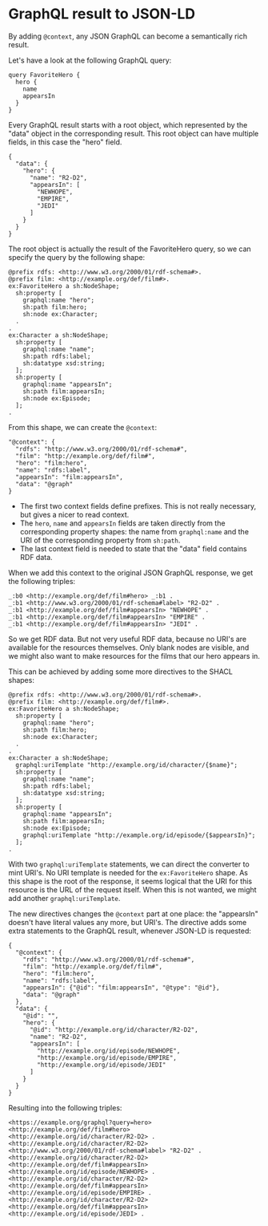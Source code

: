# GraphQL result to JSON-LD

By adding `@context`, any JSON GraphQL can become a semantically rich result.

Let's have a look at the following GraphQL query:

```
query FavoriteHero {
  hero {
    name
    appearsIn
  }
}
```

Every GraphQL result starts with a root object, which represented by the "data" object in the corresponding result. This root object can have multiple fields, in this case the "hero" field.

```
{
  "data": {
    "hero": {
      "name": "R2-D2",
      "appearsIn": [
        "NEWHOPE",
        "EMPIRE",
        "JEDI"
      ]
    }
  }
}
```

The root object is actually the result of the FavoriteHero query, so we can specify the query by the following shape:

```
@prefix rdfs: <http://www.w3.org/2000/01/rdf-schema#>.
@prefix film: <http://example.org/def/film#>.
ex:FavoriteHero a sh:NodeShape;
  sh:property [
    graphql:name "hero";
    sh:path film:hero;
    sh:node ex:Character;
  .
.
ex:Character a sh:NodeShape;
  sh:property [
    graphql:name "name";
    sh:path rdfs:label;
    sh:datatype xsd:string;
  ];
  sh:property [
    graphql:name "appearsIn";
    sh:path film:appearsIn;
    sh:node ex:Episode;
  ];
.
```

From this shape, we can create the `@context`:

```
"@context": {
  "rdfs": "http://www.w3.org/2000/01/rdf-schema#",
  "film": "http://example.org/def/film#",
  "hero": "film:hero",
  "name": "rdfs:label",
  "appearsIn": "film:appearsIn",
  "data": "@graph"
}
```

- The first two context fields define prefixes. This is not really necessary, but gives a nicer to read context.
- The `hero`, `name` and `appearsIn` fields are taken directly from the corresponding property shapes: the name from `graphql:name` and the URI of the corresponding property from `sh:path`.
- The last context field is needed to state that the "data" field contains RDF data.

When we add this context to the original JSON GraphQL response, we get the following triples:

```
_:b0 <http://example.org/def/film#hero> _:b1 .
_:b1 <http://www.w3.org/2000/01/rdf-schema#label> "R2-D2" .
_:b1 <http://example.org/def/film#appearsIn> "NEWHOPE" .
_:b1 <http://example.org/def/film#appearsIn> "EMPIRE" .
_:b1 <http://example.org/def/film#appearsIn> "JEDI" .
```

So we get RDF data. But not very useful RDF data, because no URI's are available for the resources themselves. Only blank nodes are visible, and we might also want to make resources for the films that our hero appears in.

This can be achieved by adding some more directives to the SHACL shapes:

```
@prefix rdfs: <http://www.w3.org/2000/01/rdf-schema#>.
@prefix film: <http://example.org/def/film#>.
ex:FavoriteHero a sh:NodeShape;
  sh:property [
    graphql:name "hero";
    sh:path film:hero;
    sh:node ex:Character;
  .
.
ex:Character a sh:NodeShape;
  graphql:uriTemplate "http://example.org/id/character/{$name}";
  sh:property [
    graphql:name "name";
    sh:path rdfs:label;
    sh:datatype xsd:string;
  ];
  sh:property [
    graphql:name "appearsIn";
    sh:path film:appearsIn;
    sh:node ex:Episode;
    graphql:uriTemplate "http://example.org/id/episode/{$appearsIn}";
  ];
.
```

With two `graphql:uriTemplate` statements, we can direct the converter to mint URI's. No URI template is needed for the `ex:FavoriteHero` shape. As this shape is the root of the response, it seems logical that the URI for this resource is the URL of the request itself. When this is not wanted, we might add another `graphql:uriTemplate`.

The new directives changes the `@context` part at one place: the "appearsIn" doesn't have literal values any more, but URI's. The directive adds some extra statements to the GraphQL result, whenever JSON-LD is requested:

```
{
  "@context": {
    "rdfs": "http://www.w3.org/2000/01/rdf-schema#",
    "film": "http://example.org/def/film#",
    "hero": "film:hero",
    "name": "rdfs:label",
    "appearsIn": {"@id": "film:appearsIn", "@type": "@id"},
    "data": "@graph"
  },
  "data": {
    "@id": "",
    "hero": {
      "@id": "http://example.org/id/character/R2-D2",
      "name": "R2-D2",
      "appearsIn": [
        "http://example.org/id/episode/NEWHOPE",
        "http://example.org/id/episode/EMPIRE",
        "http://example.org/id/episode/JEDI"
      ]
    }
  }
}
```

Resulting into the following triples:

```
<https://example.org/graphql?query=hero> <http://example.org/def/film#hero> <http://example.org/id/character/R2-D2> .
<http://example.org/id/character/R2-D2> <http://www.w3.org/2000/01/rdf-schema#label> "R2-D2" .
<http://example.org/id/character/R2-D2> <http://example.org/def/film#appearsIn> <http://example.org/id/episode/NEWHOPE> .
<http://example.org/id/character/R2-D2> <http://example.org/def/film#appearsIn> <http://example.org/id/episode/EMPIRE> .
<http://example.org/id/character/R2-D2> <http://example.org/def/film#appearsIn> <http://example.org/id/episode/JEDI> .
```
